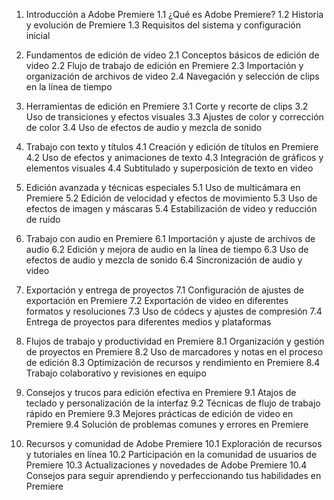 1. Introducción a Adobe Premiere
   1.1 ¿Qué es Adobe Premiere?
   1.2 Historia y evolución de Premiere
   1.3 Requisitos del sistema y configuración inicial

2. Fundamentos de edición de video
   2.1 Conceptos básicos de edición de video
   2.2 Flujo de trabajo de edición en Premiere
   2.3 Importación y organización de archivos de video
   2.4 Navegación y selección de clips en la línea de tiempo

3. Herramientas de edición en Premiere
   3.1 Corte y recorte de clips
   3.2 Uso de transiciones y efectos visuales
   3.3 Ajustes de color y corrección de color
   3.4 Uso de efectos de audio y mezcla de sonido

4. Trabajo con texto y títulos
   4.1 Creación y edición de títulos en Premiere
   4.2 Uso de efectos y animaciones de texto
   4.3 Integración de gráficos y elementos visuales
   4.4 Subtitulado y superposición de texto en video

5. Edición avanzada y técnicas especiales
   5.1 Uso de multicámara en Premiere
   5.2 Edición de velocidad y efectos de movimiento
   5.3 Uso de efectos de imagen y máscaras
   5.4 Estabilización de video y reducción de ruido

6. Trabajo con audio en Premiere
   6.1 Importación y ajuste de archivos de audio
   6.2 Edición y mejora de audio en la línea de tiempo
   6.3 Uso de efectos de audio y mezcla de sonido
   6.4 Sincronización de audio y video

7. Exportación y entrega de proyectos
   7.1 Configuración de ajustes de exportación en Premiere
   7.2 Exportación de video en diferentes formatos y resoluciones
   7.3 Uso de códecs y ajustes de compresión
   7.4 Entrega de proyectos para diferentes medios y plataformas

8. Flujos de trabajo y productividad en Premiere
   8.1 Organización y gestión de proyectos en Premiere
   8.2 Uso de marcadores y notas en el proceso de edición
   8.3 Optimización de recursos y rendimiento en Premiere
   8.4 Trabajo colaborativo y revisiones en equipo

9. Consejos y trucos para edición efectiva en Premiere
   9.1 Atajos de teclado y personalización de la interfaz
   9.2 Técnicas de flujo de trabajo rápido en Premiere
   9.3 Mejores prácticas de edición de video en Premiere
   9.4 Solución de problemas comunes y errores en Premiere

10. Recursos y comunidad de Adobe Premiere
    10.1 Exploración de recursos y tutoriales en línea
    10.2 Participación en la comunidad de usuarios de Premiere
    10.3 Actualizaciones y novedades de Adobe Premiere
    10.4 Consejos para seguir aprendiendo y perfeccionando tus habilidades en Premiere
